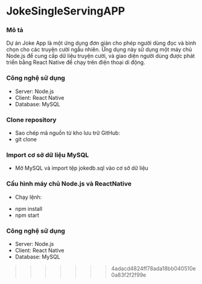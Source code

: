 # JokeSingleServingAPP

### Mô tả
Dự án Joke App là một ứng dụng đơn giản cho phép người dùng đọc và bình chọn cho các truyện cười ngẫu nhiên. Ứng dụng này sử dụng một máy chủ Node.js để cung cấp dữ liệu truyện cười, và giao diện người dùng được phát triển bằng React Native để chạy trên điện thoại di động.

### Công nghệ sử dụng

- Server: Node.js
- Client: React Native
- Database: MySQL

### Clone repository

- Sao chép mã nguồn từ kho lưu trữ GitHub:
- git clone <link-to-repository>

### Import cơ sở dữ liệu MySQL

- Mở MySQL và import tệp jokedb.sql vào cơ sở dữ liệu

### Cấu hình máy chủ Node.js và ReactNative

* Chạy lệnh:

- npm install
- npm start


### Công nghệ sử dụng
- Server: Node.js
- Client: React Native
- Database: MySQL
>>>>>>> 4adacd4824ff78ada18bb040510e0a83f2f2f99e
